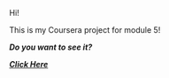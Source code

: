 Hi!

This is my Coursera project for module 5!

**_Do you want to see it?_**

[**_Click Here_**](https://akkified.github.io/coursera-test/site/Assignments/Module5/index.html)
